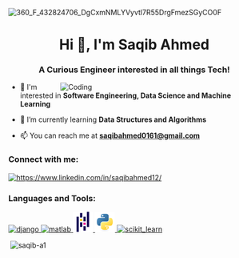 ![360_F_432824706_DgCxmNMLYVyvtl7R55DrgFmezSGyCO0F](https://github.com/Saqib939/Gesture-Recognition/assets/142820178/5c253ad0-9d4f-4a4a-ad90-f0065514e5af)

<h1 align="center">Hi 👋, I'm Saqib Ahmed</h1>
<h3 align="center">A Curious Engineer interested in all things Tech!</h3>
<img align="right" alt="Coding" width="400" src="https://img.freepik.com/free-photo/young-man-working-home-with-laptop-freelance-concept_1057-44722.jpg" />



- 👀 I'm interested in **Software Engineering, Data Science and Machine Learning**

- 🌱 I’m currently learning **Data Structures and Algorithms**

- 📫 You can reach me at **saqibahmed0161@gmail.com**

<h3 align="left">Connect with me:</h3>
<p align="left">
<a href="https://linkedin.com/in/https://www.linkedin.com/in/saqibahmed12/" target="blank"><img align="center" src="https://raw.githubusercontent.com/rahuldkjain/github-profile-readme-generator/master/src/images/icons/Social/linked-in-alt.svg" alt="https://www.linkedin.com/in/saqibahmed12/" height="30" width="40" /></a>
</p>

<h3 align="left">Languages and Tools:</h3>
<p align="left"> <a href="https://www.djangoproject.com/" target="_blank" rel="noreferrer"> <img src="https://cdn.worldvectorlogo.com/logos/django.svg" alt="django" width="40" height="40"/> </a> <a href="https://www.mathworks.com/" target="_blank" rel="noreferrer"> <img src="https://upload.wikimedia.org/wikipedia/commons/2/21/Matlab_Logo.png" alt="matlab" width="40" height="40"/> </a> <a href="https://pandas.pydata.org/" target="_blank" rel="noreferrer"> <img src="https://raw.githubusercontent.com/devicons/devicon/2ae2a900d2f041da66e950e4d48052658d850630/icons/pandas/pandas-original.svg" alt="pandas" width="40" height="40"/> </a> <a href="https://www.python.org" target="_blank" rel="noreferrer"> <img src="https://raw.githubusercontent.com/devicons/devicon/master/icons/python/python-original.svg" alt="python" width="40" height="40"/> </a> <a href="https://scikit-learn.org/" target="_blank" rel="noreferrer"> <img src="https://upload.wikimedia.org/wikipedia/commons/0/05/Scikit_learn_logo_small.svg" alt="scikit_learn" width="40" height="40"/> </a> </p>

<p>&nbsp;<img align="center" src="https://github-readme-stats.vercel.app/api?username=saqib-a1&show_icons=true&locale=en" alt="saqib-a1" /></p>

<!---
Saqib939/Saqib939 is a ✨ special ✨ repository because its `README.md` (this file) appears on your GitHub profile.
You can click the Preview link to take a look at your changes.
--->
